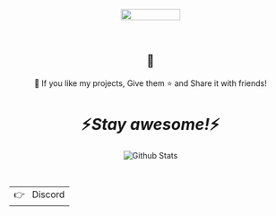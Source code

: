 

<p align="center">
  <img src="https://komarev.com/ghpvc/?username=titanhaxz" data-canonical-src="https://komarev.com/ghpvc/?username=titanhaxz" width="106" height="20" />
 
</p>



 <br />

<h2 align="center">🤝</h2>
<p align="center">💙 If you like my projects, Give them ⭐ and Share it with friends!</p>
</p>

<h1 align='center'>⚡️<i>Stay awesome!</i>⚡️</h1>

<p align="center">
        <img src="https://raw.githubusercontent.com/bornmay/bornmay/Update/svg/Bottom.svg" alt="Github Stats" />
</p>

<br />
<a href="discord.gg">
  <table align="right">
      <tr>
          <td>
            👉 &nbsp;&nbsp;Discord
          </td>
      </tr>
  </table>
</a>
